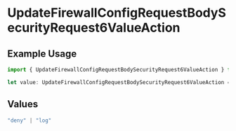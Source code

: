 # UpdateFirewallConfigRequestBodySecurityRequest6ValueAction

## Example Usage

```typescript
import { UpdateFirewallConfigRequestBodySecurityRequest6ValueAction } from "@vercel/sdk/models/updatefirewallconfigop.js";

let value: UpdateFirewallConfigRequestBodySecurityRequest6ValueAction = "deny";
```

## Values

```typescript
"deny" | "log"
```